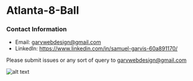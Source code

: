 # Atlanta-8-Ball
### Contact Information
- Email: garvwebdesign@gmail.com
- LinkedIn: https://www.linkedin.com/in/samuel-garvis-60a891170/

Please submit issues or any sort of query to garvwebdesign@gmail.com

![alt text]([[http://url/to/img.png](https://github.com/samgarvis/Atlanta-8-Ball/blob/main/tonight.png?raw=true](https://github.com/samgarvis/Atlanta-8-Ball/blob/main/tonight.png?raw=true)))
